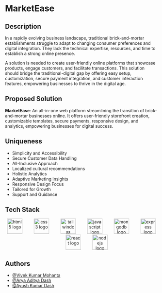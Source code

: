
# MarketEase

## Description
In a rapidly evolving business landscape, traditional brick-and-mortar establishments struggle to adapt to changing consumer preferences and digital integration. They lack the technical expertise, resources, and time to establish a strong online presence.

A solution is needed to create user-friendly online platforms that showcase products, engage customers, and facilitate transactions. This solution should bridge the traditional-digital gap by offering easy setup, customization, secure payment integration, and customer interaction features, empowering businesses to thrive in the digital age.

## Proposed Solution
**MarketEase**: An all-in-one web platform streamlining the transition of brick-and-mortar businesses online. It offers user-friendly storefront creation, customizable templates, secure payments, responsive design, and analytics, empowering businesses for digital success.

## Uniqueness
- Simplicity and Accessibility
- Secure Customer Data Handling
- All-Inclusive Approach
- Localized cultural recommendations
- Holistic Analytics
- Adaptive Marketing Insights
- Responsive Design Focus
- Tailored for Growth
- Support and Guidance

## Tech Stack
<div align="center">
  <img src="https://skillicons.dev/icons?i=html" height="50" alt="html5 logo"  />
  <img width="30" />
  <img src="https://skillicons.dev/icons?i=css" height="50" alt="css3 logo"  />
  <img width="30" />
  <img src="https://skillicons.dev/icons?i=tailwind" height="50" alt="tailwindcss logo"  />
  <img width="30" />
  <img src="https://skillicons.dev/icons?i=js" height="50" alt="javascript logo"  />
  <img width="30" />
  <img src="https://skillicons.dev/icons?i=mongodb" height="50" alt="mongodb logo"  />
  <img width="30" />
  <img src="https://skillicons.dev/icons?i=express" height="50" alt="express logo"  />
  <img width="30" />
  <img src="https://skillicons.dev/icons?i=react" height="50" alt="react logo"  />
  <img width="30" />
  <img src="https://skillicons.dev/icons?i=nodejs" height="50" alt="nodejs logo"  />
</div>

## Authors

- [@Vivek Kumar Mohanta](https://github.com/VivekMohanta03)
- [@Arya Aditya Dash](https://github.com/aryaaditya3609)
- [@Ayush Kumar Dash](https://github.com/ROCK1235)
